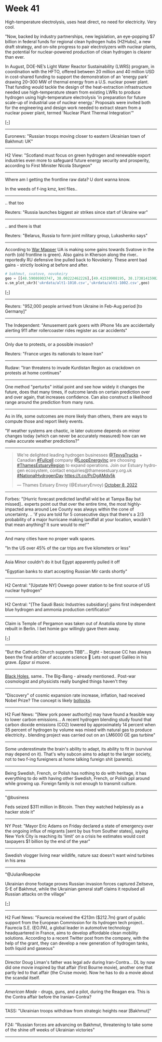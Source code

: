 # Week 41 


High-temperature electrolysis, uses heat direct, no need for
electricity.  Very cool.

"Now, backed by industry partnerships, new legislation, an eye-popping
$7 billion in federal funds for regional clean hydrogen hubs (H2Hubs),
a new draft strategy, and on-site progress to pair electrolyzers with
nuclear plants, the potential for nuclear-powered production of clean
hydrogen is clearer than ever.

In August, DOE-NE’s Light Water Reactor Sustainability (LWRS) program,
in coordination with the HFTO, offered between 20 million and 40
million USD in cost-shared funding to support the demonstration of an
'energy park' drawing 20–300 MW of thermal energy from a U.S. nuclear
power plant. That funding would tackle the design of the
heat-extraction infrastructure needed use high-temperature steam from
existing LWRs to produce hydrogen using high-temperature electrolysis
'in preparation for future scale-up of industrial use of nuclear
energy.' Proposals were invited both for the engineering and design
work needed to extract steam from a nuclear power plant, termed
'Nuclear Plant Thermal Integration'"

[[-]](https://www.ans.org/news/article-4386/hydrogen-day-time-to-celebrate-a-growth-year-for-nuclearproduced-h2/?fbclid=IwAR0iYzvsgyPz93rVy7uKtZQLGQcF2q3YxaICSfDwP4g2KWjbwI1dXL_QyrA)

---

Euronews: "Russian troops moving closer to eastern Ukrainian town of Bakhmut: UK"

---

H2 View: "Scotland must focus on green hydrogen and renewable export
industries even more to safeguard future energy security and
prosperity, according to First Minister Nicola Sturgeon"

---

Where am I getting the frontline raw data? U dont wanna know.

In the weeds of f-ing kmz, kml files..  

---

.. that too

Reuters: "Russia launches biggest air strikes since start of Ukraine war"

---

.. and there is that

Reuters: "Belarus, Russia to form joint military group, Lukashenko
says"

---

According to [War Mapper](https://twitter.com/War_Mapper) UA is making
some gains towards Svatove in the north (old frontline is green). Also
gains in Kherson along the river.. reportedly RU defensive line pulled
back to Novokeiry. These arent bad gains - strictly looking at before
and after.

```python
# bakhmut, svatove, novokeiry
geo = [[48.59086903747, 38.00222462226],[49.41519908195, 38.17381415982],[47.01290896691535, 33.60127980381953]]
u.sm_plot_ukr3('ukrdata/alt1-1010.csv','ukrdata/alt1-1002.csv',geo)
```

[[-]](https://pbs.twimg.com/media/Feu4V1-WIAA9ZnL?format=png&name=small)

---

Reuters: "952,000 people arrived from Ukraine in Feb-Aug period [to Germany]"

---

The Independent: "Amusement park goers with iPhone 14s are
accidentally alerting 911 after rollercoaster rides register as car
accidents"

---

Only due to protests, or a possible invasion?

Reuters: "France urges its nationals to leave Iran"

---

Rudaw: "Iran threatens to invade Kurdistan Region as crackdown on
protests at home continues"

---

One method "perturbs" initial point and see how widely it changes the
future, does that many times, if outcome lands on certain prediction
over and over again, that increases confidence. Can also construct a
likelihood range around the prediction from many runs.

---

As in life, some outcomes are more likely than others, there are ways
to compute those and report likely events.

"If weather systems are chaotic, ie later outcome depends on minor
changes today (which can never be accurately measured) how can we make
accurate weather predictions?"

---

<blockquote class="twitter-tweet"><p lang="en" dir="ltr">We&#39;re delighted leading hydrogen businesses <a href="https://twitter.com/TevvaTrucks?ref_src=twsrc%5Etfw">@TevvaTrucks</a> + Canadian <a href="https://twitter.com/hashtag/Fullcell?src=hash&amp;ref_src=twsrc%5Etfw">#Fullcell</a> company <a href="https://twitter.com/LoopEnergyInc?ref_src=twsrc%5Etfw">@LoopEnergyInc</a> are choosing <a href="https://twitter.com/hashtag/ThamesEstuaryRegion?src=hash&amp;ref_src=twsrc%5Etfw">#ThamesEstuaryRegion</a> to expand operations. Join our Estuary hydrogen ecosystem, contact enquiries@thamesestuary.org.uk <a href="https://twitter.com/hashtag/NationalHydrogenDay?src=hash&amp;ref_src=twsrc%5Etfw">#NationalHydrogenDay</a> <a href="https://t.co/PcDgAMdy5k">https://t.co/PcDgAMdy5k</a></p>&mdash; Thames Estuary Envoy (@EstuaryEnvoy) <a href="https://twitter.com/EstuaryEnvoy/status/1578777443355140100?ref_src=twsrc%5Etfw">October 8, 2022</a></blockquote> <script async src="https://platform.twitter.com/widgets.js" charset="utf-8"></script>

---

Forbes: "[Hurric forecast predicted landfall wld be at Tampa Bay but
missed].. experts point out that over the entire time, the most
highly-impacted area around Lee County was always within the cone of
uncertainty. .. 'if you are told for 5 consecutive days that there's a
2/3 probability of a major hurricane making landfall at your location,
wouldn't that mean anything? It sure would to me!'"

---

And many cities have no proper walk spaces.

"In the US over 45% of the car trips are five kilometers or less"

---

Asia Minor couldn't do it but Egypt apparently pulled it off

"Egyptian banks to start accepting Russian Mir cards shortly"

---

H2 Central: "[Upstate NY] Oswego power station to be first source of
US nuclear hydrogen"

---

H2 Central: "[The Saudi Basic Industries subsidiary] gains first
independent blue hydrogen and ammonia production certification"

---

Claim is Temple of Pergamon was taken out of Anatolia stone by stone
rebuilt in Berlin.  I bet homie gov willingly gave them away.

[[-]](https://youtu.be/C8M4i9fvq1M?t=791)

---

"But the Catholic Church supports TBB"... Right - because CC has
always been the final arbiter of accurate science 🤨 Lets not upset
Galileo in his grave. *Eppur si muove*.


---

[Black Holes](2022/08/black-holes.html), same.. The Big-Bang - already
mentioned.. Post-war cosmologist and physicists really bungled things
haven't they

---

"Discovery" of cosmic expansion rate increase, inflation, had received
Nobel Prize? The concept is likely [bollocks](2022/08/dark-energy.html).

---

H2 Fuel News: "[New york power authority] may have found a feasible
way to lower carbon emissions... A recent hydrogen blending study
found that carbon dioxide emissions (CO2) lowered by approximately 14
percent when 35 percent of hydrogen by volume was mixed with natural
gas to produce electricity.. blending project was carried out on an
LM6000 GE gas turbine"

---

Some underestimate the brain's ability to adapt, its ability to fit in
(survival may depend on it). That's why subcon aims to adapt to the
larger society, not to two f-ing fureigners at home talking fureign
shit (parents).

---

Being Swedish, French, or Polish has nothing to do with heritage, it
has everything to do with having other Swedish, French, or Polish ppl
around while growing up. Foreign family is not enough to transmit
culture.

---

"@business

Feds seized $311 million in Bitcoin. Then they watched helplessly as a
hacker stole it"

---

NY Post: "Mayor Eric Adams on Friday declared a state of emergency
over the ongoing influx of migrants [sent by bus from Souther states],
saying New York City is reaching its 'limit' on a crisis he estimates
would cost taxpayers $1 billion by the end of the year"

---

Swedish vlogger living near wildlife, nature saz doesn't want wind
turbines in his area

---

"@JulianRoepcke

Ukrainian drone footage proves Russian invasion forces captured
Zeitseve, S-E of Bakhmut, while the Ukrainian general staff claims it
repulsed all Russian attacks on the village"

[[-]](https://pbs.twimg.com/media/FedyOH6XwAMrUH-?format=jpg&name=small)

---

H2 Fuel News: "Faurecia received the €213m ($212.7m) grant of public
support from the European Commission for its hydrogen tech project..
Faurecia S.E. (EO.PA), a global leader in automotive technology
headquartered in France, aims to develop affordable clean mobility
solutions. According to a recent Twitter post from the company, with
the help of the grant, they can develop a new generation of hydrogen
tanks, both liquid and gaseous"

---

Director Doug Liman's father was legal adv during Iran-Contra... DL by
now did one movie inspired by that affair (first Bourne movie),
another one that partly led to that affair (the Cruise movie). Now he
has to do a movie about the scandal itself.

---

*American Made* - drugs, guns, and a pilot, during the Reagan
era. This is the Contra affair before the Iranian-Contra?

---

TASS: "Ukrainian troops withdraw from strategic heights near [Bakhmut]"

---

F24: "Russian forces are advancing on Bakhmut, threatening to take
some of the shine off weeks of Ukrainian victories"

---

